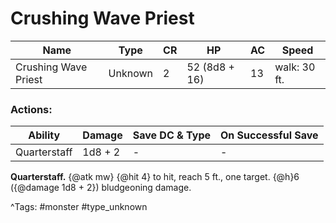 # Crushing Wave Priest

| Name | Type | CR | HP | AC | Speed |
|------|------|----|----|----|-------|
| Crushing Wave Priest | Unknown | 2 | 52 (8d8 + 16) | 13 | walk: 30 ft. |

### Actions:

| Ability | Damage | Save DC & Type | On Successful Save |
|---------|--------|----------------|--------------------|
| Quarterstaff | 1d8 + 2 | - | - |


**Quarterstaff.** {@atk mw} {@hit 4} to hit, reach 5 ft., one target. {@h}6 ({@damage 1d8 + 2}) bludgeoning damage.

^Tags: #monster #type_unknown